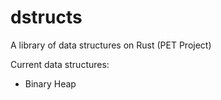 # dstructs
A library of data structures on Rust (PET Project)

Current data structures:
+ Binary Heap
